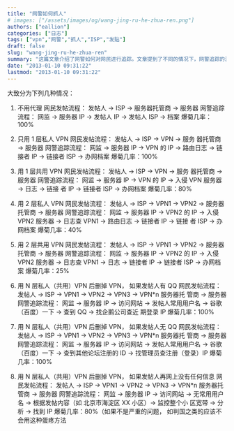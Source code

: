 ```yaml
---
title: "网警如何抓人"
# images: ["/assets/images/og/wang-jing-ru-he-zhua-ren.png"]
authors: ["eallion"]
categories: ["日志"]
tags: ["vpn","网警","抓人","ISP","发贴"]
draft: false
slug: "wang-jing-ru-he-zhua-ren"
summary: "这篇文章介绍了网警如何对网民进行追踪。文章提到了不同的情况下，网警追踪的流程和可能的结果。根据使用的不同网络代理工具和层数，爆菊几率也有所不同。文章还提到了使用私人VPN和共用VPN以及是否有QQ账号等因素对追踪的影响。"
date: "2013-01-10 09:31:22"
lastmod: "2013-01-10 09:31:22"
---
```


大致分为下列几种情况：

1. 不用代理
网民发帖流程： 发帖人 → ISP → 服务器托管商 → 服务器
网警追踪流程： 网监 → 服务器 IP → 发帖人 IP → 发帖人 ISP → 档案
爆菊几率：100%

2. 只用 1 层私人 VPN
网民发帖流程： 发帖人 → ISP → VPN → 服务 器托管商 → 服务器
网警追踪流程： 网监 → 服务器 IP → VPN 的 IP → 路由日志 → 链接者 IP → 链接者 ISP → 办网档案
爆菊几率：100%

3. 用 1 层共用 VPN
网民发帖流程： 发帖人 → ISP → VPN → 服务 器托管商 → 服务器
网警追踪流程： 网监 → 服务器 IP → VPN 的 IP → 入侵 VPN 服务器 → 日志 → 链接 者 IP → 链接者 ISP → 办网档案
爆菊几率：80%

4. 用 2 层私人 VPN
网民发帖流程： 发帖人 → ISP → VPN1 → VPN2 → 服务器托管商 → 服务器
网警追踪流程： 网监 → 服务器 IP → VPN2 的 IP → 入侵 VPN2 服务器 → 日志查 VPN1 → 路由日志 → 链接者 IP → 链接 者 ISP → 办网档案
爆菊几率：40%

5. 用 2 层共用 VPN
网民发帖流程： 发帖人 → ISP → VPN1 → VPN2 → 服务器托管商 → 服务器
网警追踪流程： 网监 → 服务器 IP → VPN2 的 IP → 入侵 VPN2 服务器 → 日志查 VPN1 → 日志 → 链接者 IP → 链接者 ISP → 办网档案
爆菊几率：25%

6. 用 N 层私人（共用）VPN 后删掉 VPN， 如果发帖人有 QQ
网民发帖流程： 发帖人 → ISP → VPN1 → VPN2 → VPN3 → VPN*n 服务器托 管商 → 服务器
网警追踪流程： 网监 → 服务器 IP → 访问网站 → 发帖人常用用户名 → 谷歌（百度）一下 → 查到 QQ → 找企鹅公司查近 期登录 IP
爆菊几率：100%

7. 用 N 层私人（共用）VPN 后删掉 VPN， 如果发帖人无 QQ
网民发帖流程： 发帖人 → ISP → VPN1 → VPN2 → VPN3 → VPN*n 服务器托 管商 → 服务器
网警追踪流程： 网监 → 服务器 IP → 访问网站 → 发帖人常用用户名 → 谷歌（百度）一下 → 查到其他论坛注册的 ID → 找管理员查注册（登录）IP
爆菊几率：100%

8. 用 N 层私人（共用）VPN 后删掉 VPN， 如果发帖人再网上没有任何信息
网民发帖流程： 发帖人 → ISP → VPN1 → VPN2 → VPN3 → VPN*n 服务器托 管商 → 服务器
网警追踪流程： 网监 → 服务器 IP → 访问网站 → 无常用用户名 → 根据发帖内容（如 北京市海淀区 XX 小区）→ 监控整个小 区宽带 → 分析 → 找到 IP
爆菊几率：80%（如果不是严重的问题， 如判国之类的应该不会用这种蛋疼方法
